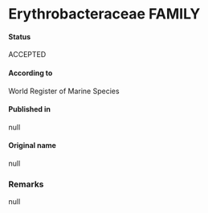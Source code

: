 # Erythrobacteraceae FAMILY

#### Status
ACCEPTED

#### According to
World Register of Marine Species

#### Published in
null

#### Original name
null

### Remarks
null